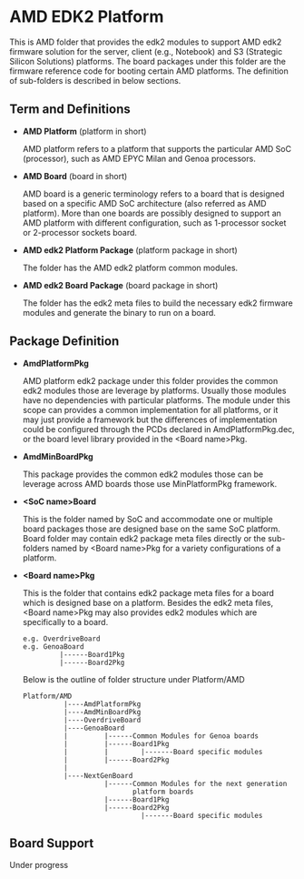 # AMD EDK2 Platform

This is AMD folder that provides the edk2 modules to support AMD edk2 firmware
solution for the server, client (e.g., Notebook) and S3 (Strategic Silicon Solutions)
platforms. The board packages under this folder are the firmware reference code for
booting certain AMD platforms. The definition of sub-folders is described in below sections.

## Term and Definitions

* **AMD Platform** (platform in short)

  AMD platform refers to a platform that supports the particular AMD SoC (processor), such as AMD EPYC Milan and Genoa processors.

* **AMD Board** (board in short)

  AMD board is a generic terminology refers to a board that is designed based on a
  specific AMD SoC architecture (also referred as AMD platform). More than one boards
  are possibly designed to support an AMD platform with different configuration, such as 1-processor socket or 2-processor sockets board.

* **AMD edk2 Platform Package** (platform package in short)
  
  The folder has the AMD edk2 platform common modules.

* **AMD edk2 Board Package** (board package in short)

  The folder has the edk2 meta files to build the necessary edk2 firmware modules
  and generate the binary to run on a board.

## Package Definition

* **AmdPlatformPkg**

  AMD platform edk2 package under this folder provides the common edk2 modules those
  are leverage by platforms. Usually those modules have no dependencies with
  particular platforms. The module under this scope can provides a common implementation
  for all platforms, or it may just provide a framework but the differences of implementation could be configured through the PCDs declared in AmdPlatformPkg.dec, or
  the board level library provided in the \<Board name\>Pkg.

* **AmdMinBoardPkg**

  This package provides the common edk2 modules those can be leverage across AMD boards those use MinPlatformPkg framework.

* **\<SoC name\>Board**

  This is the folder named by SoC and accommodate one or multiple board packages those
  are designed base on the same SoC platform. <SoC name>Board folder may contain edk2
  package meta files directly or the sub-folders named by \<Board name\>Pkg for a 
  variety configurations of a platform.

* **<Board name\>Pkg**

  This is the folder that contains edk2 package meta files for a board which is designed base on a platform. Besides the edk2 meta files, <Board name\>Pkg may also provides
  edk2 modules which are specifically to a board.

  ```
  e.g. OverdriveBoard
  e.g. GenoaBoard
           |------Board1Pkg
           |------Board2Pkg
  ```

  Below is the outline of folder structure under Platform/AMD

  ```
  Platform/AMD
            |----AmdPlatformPkg
            |----AmdMinBoardPkg
            |----OverdriveBoard
            |----GenoaBoard
            |         |------Common Modules for Genoa boards
            |         |------Board1Pkg
            |         |        |-------Board specific modules
            |         |------Board2Pkg
            |
            |----NextGenBoard
                      |------Common Modules for the next generation
                             platform boards
                      |------Board1Pkg
                      |------Board2Pkg
                               |-------Board specific modules
  ```


## Board Support
Under progress
